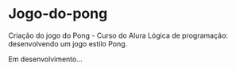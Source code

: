 # Jogo-do-pong

Criação do jogo do Pong - Curso do Alura Lógica de programação: desenvolvendo um jogo estilo Pong.

Em desenvolvimento...
